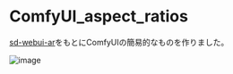 # ComfyUI_aspect_ratios

[sd-webui-ar](https://github.com/alemelis/sd-webui-ar?tab=readme-ov-file)をもとにComfyUIの簡易的なものを作りました。


![image](https://github.com/massao000/ComfyUI_aspect_ratios/assets/69783019/b9e98657-44e1-4f37-a041-988d61d5bfc7)
